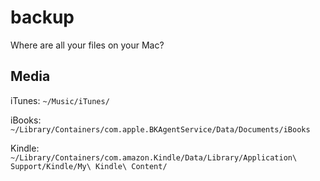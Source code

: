 backup
======

Where are all your files on your Mac?

## Media

iTunes: `~/Music/iTunes/`

iBooks: `~/Library/Containers/com.apple.BKAgentService/Data/Documents/iBooks`

Kindle: `~/Library/Containers/com.amazon.Kindle/Data/Library/Application\ Support/Kindle/My\ Kindle\ Content/`